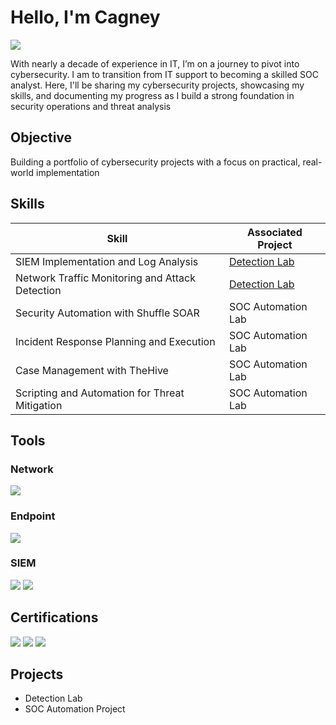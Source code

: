 # Hello, I'm Cagney
<a href="https://www.linkedin.com/in/cagneymccauley/"><img src="https://img.shields.io/badge/-LinkedIn-0072b1?&style=for-the-badge&logo=linkedin&logoColor=white" /></a>



With nearly a decade of experience in IT, I’m on a journey to pivot into cybersecurity. I am to transition from IT support to becoming a skilled SOC analyst. Here, I'll be sharing my cybersecurity projects, showcasing my skills, and documenting my progress as I build a strong foundation in security operations and threat analysis

## Objective
Building a portfolio of cybersecurity projects with a focus on practical, real-world implementation


## Skills

| Skill                                         | Associated Project         |
|-----------------------------------------------|----------------------------|
| SIEM Implementation and Log Analysis          | <a href="https://google.com">Detection Lab</a>|
| Network Traffic Monitoring and Attack Detection | <a href="https://google.com">Detection Lab</a>|
| Security Automation with Shuffle SOAR         | SOC Automation Lab|
| Incident Response Planning and Execution      | SOC Automation Lab|
| Case Management with TheHive                  | SOC Automation Lab|
| Scripting and Automation for Threat Mitigation | SOC Automation Lab|

## Tools

### Network
<div>
    <img src="https://img.shields.io/badge/-Wireshark-1679A7?&style=for-the-badge&logo=Wireshark&logoColor=white" />

</div>

### Endpoint
<div>
    <img src="https://img.shields.io/badge/-Microsoft_Defender_for_Endpoint-00A4EF?&style=for-the-badge&logo=Microsoft&logoColor=white" />
    
</div>

### SIEM
<div>
    <img src="https://img.shields.io/badge/-Splunk-000000?&style=for-the-badge&logo=Splunk&logoColor=white" />
    <img src="https://img.shields.io/badge/-Elastic-005571?&style=for-the-badge&logo=Elastic&logoColor=white" />
</div>

## Certifications

<img src="https://img.shields.io/badge/-Network%2B-007ACC?&style=for-the-badge&logo=CompTIA&logoColor=white" />
<img src="https://img.shields.io/badge/-A%2B-4D4D4D?&style=for-the-badge&logo=CompTIA&logoColor=white" />
<img src="https://img.shields.io/badge/-Azure-007ACC?style=for-the-badge&logo=Microsoft-Azure&logoColor=white" />

</div>

## Projects
- Detection Lab
- SOC Automation Project
